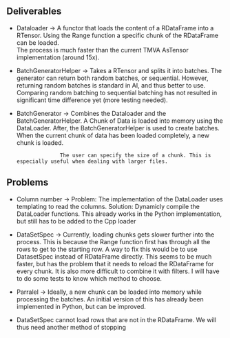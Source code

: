 ## Deliverables

- Dataloader -> A functor that loads the content of a RDataFrame into a RTensor. 
                Using the Range function a specific chunk of the RDataFrame can be loaded.  
                The process is much faster than the current TMVA AsTensor implementation (around 15x). 
                


- BatchGeneratorHelper -> Takes a RTensor and splits it into batches. 
                          The generator can return both random batches, or sequential. 
                          However, returning random batches is standard in AI, and thus better to use. 
                          Comparing random batching to sequential batching has not resulted in significant time difference yet (more testing needed).

- BatchGenerator -> Combines the Dataloader and the BatchGeneratorHelper. 
                        A Chunk of Data is loaded into memory using the DataLoader. 
                        After, the BatchGeneratorHelper is used to create batches. 
                        When the current chunk of data has been loaded completely, a new chunk is loaded. 

                    The user can specify the size of a chunk. This is especially useful when dealing with larger files. 

## Problems

- Column number ->  Problem: The implementation of the DataLoader uses templating to read the columns. 
                    Solution: Dynamicly compile the DataLoader functions.
                        This already works in the Python implementation, but still has to be added to the Cpp loader

- DataSetSpec -> Currently, loading chunks gets slower further into the process. This is because the Range function first has through all the rows 
                to get to the starting row. A way to fix this would be to use DatasetSpec instead of RDataFrame directly. 
                This seems to be much faster, but has the problem that it needs to reload the RDataFrame for every chunk. 
                It is also more difficult to combine it with filters. I will have to do some tests to know which method to choose. 

- Parralel -> Ideally, a new chunk can be loaded into memory while processing the batches. 
              An initial version of this has already been implemented in Python, but can be improved.


- DataSetSpec cannot load rows that are not in the RDataFrame. We will thus need another method of stopping